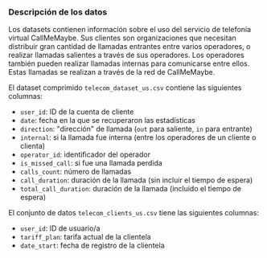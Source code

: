 ### Descripción de los datos

Los datasets contienen información sobre el uso del servicio de telefonía virtual CallMeMaybe. Sus clientes son organizaciones que necesitan distribuir gran cantidad de llamadas entrantes entre varios operadores, o realizar llamadas salientes a través de sus operadores. Los operadores también pueden realizar llamadas internas para comunicarse entre ellos. Estas llamadas se realizan a través de la red de CallMeMaybe.

El dataset comprimido `telecom_dataset_us.csv` contiene las siguientes columnas:

- `user_id`: ID de la cuenta de cliente
- `date`: fecha en la que se recuperaron las estadísticas
- `direction`: "dirección" de llamada (`out` para saliente, `in` para entrante)
- `internal`: si la llamada fue interna (entre los operadores de un cliente o clienta)
- `operator_id`: identificador del operador
- `is_missed_call`: si fue una llamada perdida
- `calls_count`: número de llamadas
- `call_duration`: duración de la llamada (sin incluir el tiempo de espera)
- `total_call_duration`: duración de la llamada (incluido el tiempo de espera)

 

El conjunto de datos `telecom_clients_us.csv` tiene las siguientes columnas:

- `user_id`: ID de usuario/a
- `tariff_plan`: tarifa actual de la clientela
- `date_start`: fecha de registro de la clientela